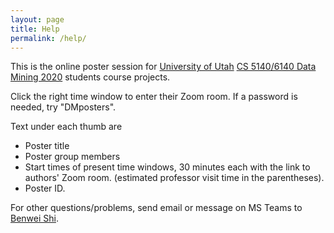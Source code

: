 ```yaml
---
layout: page
title: Help
permalink: /help/
---
```


This is the online poster session for [University of Utah](https://www.utah.edu/) [CS 5140/6140 Data Mining 2020](http://www.cs.utah.edu/~jeffp/teaching/cs5140.html) students course projects.

Click the right time window to enter their Zoom room. If a password is needed, try "DMposters".

Text under each thumb are 
* Poster title
* Poster group members
* Start times of present time windows, 30 minutes each with the link to authors' Zoom room. (estimated professor visit time in the parentheses).
* Poster ID.

For other questions/problems, send email or message on MS Teams to [Benwei Shi](mailto:b.shi@utah.edu).
